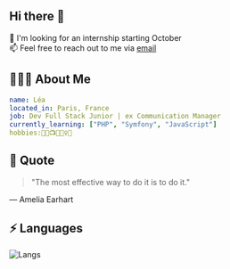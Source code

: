 ## Hi there 👋

🔭 I'm looking for an internship starting October  
📫 Feel free to reach out to me via [email](mailto:hadida.lea@gmail.com)

## 👩🏻‍💻 About Me

```yaml
name: Léa
located_in: Paris, France
job: Dev Full Stack Junior | ex Communication Manager
currently_learning: ["PHP", "Symfony", "JavaScript"]
hobbies:📕🎵📺🏋🏻‍♀️🍩
```

## 💬 Quote

> "The most effective way to do it is to do it."

— Amelia Earhart

## ⚡ Languages 

![Langs](https://github-readme-stats.vercel.app/api/top-langs/?username=leahad&layout=compact&langs_count=20&theme=dark)

<!--
**leahad/leahad** is a ✨ _special_ ✨ repository because its `README.md` (this file) appears on your GitHub profile.

Here are some ideas to get you started:

- 🔭 I’m currently working on ...
- 🌱 I’m currently learning ...
- 👯 I’m looking to collaborate on ...
- 🤔 I’m looking for help with ...
- 💬 Ask me about ...
- 📫 How to reach me: ...
- 😄 Pronouns: ...
- ⚡ Fun fact: ...
-->
